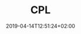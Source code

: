 ---
title: "CPL"
date: 2019-04-14T12:51:24+02:00
draft: false
image: /img/uploads/flugschule-naechsteschritte-infoabend.jpg
description: >
  In den Theorieräumen der MFGT erwerben Sie das nötige Wissen in Fächern wie z.B Navigation, Flugzeugkenntnisse und Meteorologie. Der modulare Kursaufbau ermöglich jederzeit den Einstieg bei Beginn eines neuen Kurses.
---